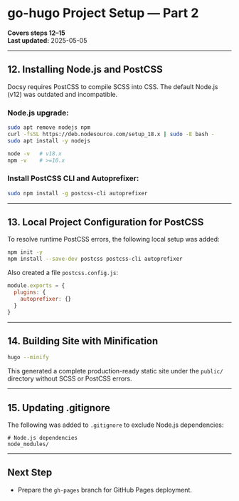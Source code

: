 # go-hugo Project Setup — Part 2

**Covers steps 12–15**  
**Last updated:** 2025-05-05

---

## 12. Installing Node.js and PostCSS

Docsy requires PostCSS to compile SCSS into CSS. The default Node.js (v12) was outdated and incompatible.

### Node.js upgrade:

```bash
sudo apt remove nodejs npm
curl -fsSL https://deb.nodesource.com/setup_18.x | sudo -E bash -
sudo apt install -y nodejs
```

```bash
node -v   # v18.x
npm -v    # >=10.x
```

### Install PostCSS CLI and Autoprefixer:

```bash
sudo npm install -g postcss-cli autoprefixer
```

---

## 13. Local Project Configuration for PostCSS

To resolve runtime PostCSS errors, the following local setup was added:

```bash
npm init -y
npm install --save-dev postcss postcss-cli autoprefixer
```

Also created a file `postcss.config.js`:

```js
module.exports = {
  plugins: {
    autoprefixer: {}
  }
}
```

---

## 14. Building Site with Minification

```bash
hugo --minify
```

This generated a complete production-ready static site under the `public/` directory without SCSS or PostCSS errors.

---

## 15. Updating .gitignore

The following was added to `.gitignore` to exclude Node.js dependencies:

```gitignore
# Node.js dependencies
node_modules/
```

---

## Next Step

- Prepare the `gh-pages` branch for GitHub Pages deployment.

